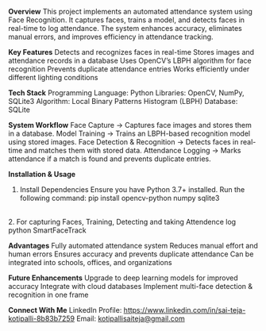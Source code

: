 **Overview**
  This project implements an automated attendance system using Face Recognition. It captures faces, trains a model, and detects faces in real-time to log attendance. The system enhances accuracy, eliminates         manual errors, and improves efficiency in attendance tracking.

**Key Features**
  Detects and recognizes faces in real-time
  Stores images and attendance records in a database
  Uses OpenCV’s LBPH algorithm for face recognition
  Prevents duplicate attendance entries
  Works efficiently under different lighting conditions

**Tech Stack**
  Programming Language: Python 
  Libraries: OpenCV, NumPy, SQLite3
  Algorithm: Local Binary Patterns Histogram (LBPH)
  Database: SQLite

**System Workflow**
  Face Capture → Captures face images and stores them in a database.
  Model Training → Trains an LBPH-based recognition model using stored images.
  Face Detection & Recognition → Detects faces in real-time and matches them with stored data.
  Attendance Logging → Marks attendance if a match is found and prevents duplicate entries.

**Installation & Usage**
  1. Install Dependencies
      Ensure you have Python 3.7+ installed. Run the following command:
      pip install opencv-python numpy sqlite3
<br>
  2. For capturing Faces, Training, Detecting and taking Attendence log
      python SmartFaceTrack
     
**Advantages**
  Fully automated attendance system
  Reduces manual effort and human errors
  Ensures accuracy and prevents duplicate attendance
  Can be integrated into schools, offices, and organizations

**Future Enhancements**
  Upgrade to deep learning models for improved accuracy 
  Integrate with cloud databases
  Implement multi-face detection & recognition in one frame

**Connect With Me**
  LinkedIn Profile: https://www.linkedin.com/in/sai-teja-kotipalli-8b83b7259
  Email: kotipallisaiteja@gmail.com
